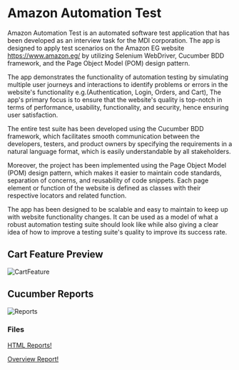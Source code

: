 # Amazon Automation Test

Amazon Automation Test is an automated software test application that has been developed as an interview task for the MDI corporation. The app is designed to apply test scenarios on the Amazon EG website https://www.amazon.eg/ by utilizing Selenium WebDriver, Cucumber BDD framework, and the Page Object Model (POM) design pattern.


The app demonstrates the functionality of automation testing by simulating multiple user journeys and interactions to identify problems or errors in the website's functionality e.g.(Authentication, Login, Orders, and Cart), The app's primary focus is to ensure that the website's quality is top-notch in terms of performance, usability, functionality, and security, hence ensuring user satisfaction.


The entire test suite has been developed using the Cucumber BDD framework, which facilitates smooth communication between the developers, testers, and product owners by specifying the requirements in a natural language format, which is easily understandable by all stakeholders.


Moreover, the project has been implemented using the Page Object Model (POM) design pattern, which makes it easier to maintain code standards, separation of concerns, and reusability of code snippets. Each page element or function of the website is defined as classes with their respective locators and related function.


The app has been designed to be scalable and easy to maintain to keep up with website functionality changes. It can be used as a model of what a robust automation testing suite should look like while also giving a clear idea of how to improve a testing suite's quality to improve its success rate.



## Cart Feature Preview
![CartFeature](https://github.com/MahmoudG-Kotp/AmazonAutomationTest/assets/31800978/99fad5b7-140b-4b98-a9f0-3a0de1ebfb6b)

## Cucumber Reports
![Reports](https://github.com/MahmoudG-Kotp/AmazonAutomationTest/assets/31800978/fd97ce9c-77e0-454b-ab59-33ec825e7367)

### Files
[HTML Reports!](https://github.com/MahmoudG-Kotp/AmazonAutomationTest/blob/master/target/cucumber-html-reports/overview-features.html)


[Overview Report!](https://github.com/MahmoudG-Kotp/AmazonAutomationTest/blob/master/target/cucumber.html)
